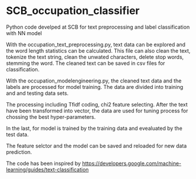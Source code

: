 # SCB_occupation_classifier
Python code develped at SCB for text preprocessing and label classification with NN model

With the occupation_text_preprocessing.py, text data can be explored and the word length statistics can be calculated. This file can also clean the text, tokenize the text string, clean the unwated characters, delete stop words, stemming the word. The cleaned text can be saved in csv files for classification.

With the occupation_modelengineering.py, the cleaned text data and the labels are processed for model training. The data are divided into training and and testing data sets.

The processing including Tfidf coding, chi2 feature selecting. After the text have been transformed into vector, the data are used for tuning process for chossing the best hyper-parameters.

In the last, for model is trained by the training data and evealuated by the test data.

The feature selctor and the model can be saved and reloaded for new data prediction.

The code has been inspired by https://developers.google.com/machine-learning/guides/text-classification
